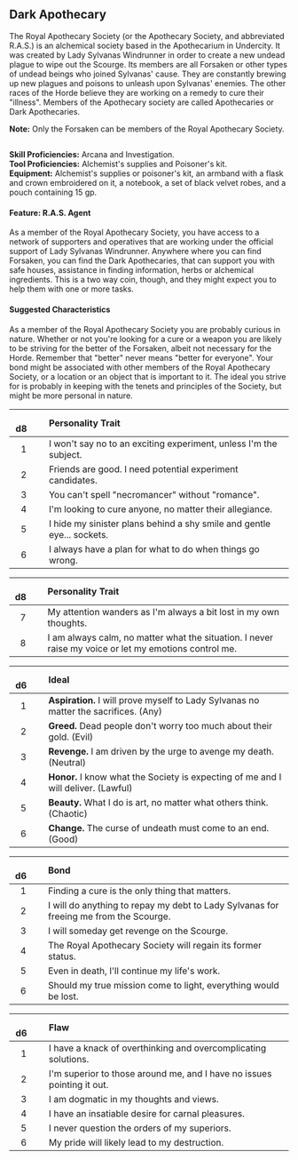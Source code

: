 <style>.phb{width : 210mm;height : 296.8mm;} .phb:after {content: "";} </style>
<style>.phb hr+section blockquote { padding-left: 0px; padding-right: 0px; }</style>
<style>.phb blockquote { padding-left: 0px; padding-right: 0px; }</style>
<style>.phb blockquote { margin-top: 1em; } </style>
## Dark Apothecary
The Royal Apothecary Society (or the Apothecary Society, and abbreviated R.A.S.) is an alchemical society based in the Apothecarium in Undercity. It was created by Lady Sylvanas Windrunner in order to create a new undead plague to wipe out the Scourge. Its members are all Forsaken or other types of undead beings who joined Sylvanas' cause. They are constantly brewing up new plagues and poisons to unleash upon Sylvanas' enemies. The other races of the Horde believe they are working on a remedy to cure their "illness". Members of the Apothecary society are called Apothecaries or Dark Apothecaries.

**Note:** Only the Forsaken can be members of the Royal Apothecary Society.   
##
**Skill Proficiencies:** Arcana and Investigation.  
**Tool Proficiencies:** Alchemist's supplies and Poisoner's kit.  
**Equipment:** Alchemist's supplies or poisoner's kit, an armband with a flask and crown embroidered on it, a notebook, a set of black velvet robes, and a pouch containing 15 gp.
#### Feature: R.A.S. Agent
As a member of the Royal Apothecary Society, you have access to a network of supporters and operatives that are working under the official support of Lady Sylvanas Windrunner. Anywhere where you can find Forsaken, you can find the Dark Apothecaries, that can support you with safe houses, assistance in finding information, herbs or alchemical ingredients. This is a two way coin, though, and they might expect you to help them with one or more tasks.
#### Suggested Characteristics
As a member of the Royal Apothecary Society you are probably curious in nature. Whether or not you're looking for a cure or a weapon you are likely to be striving for the better of the Forsaken, albeit not necessary for the Horde. Remember that "better" never means "better for everyone".
Your bond might be associated with other members of the Royal Apothecary Society, or a location or an object that is important to it. The ideal you strive for is probably in keeping with the tenets and principles of the Society, but might be more personal in nature.

|&nbsp; d8  |&nbsp;| Personality Trait |
|:---:|-|:-----------|
|&nbsp; 1 || I won't say no to an exciting experiment, unless I'm the subject. |
|&nbsp; 2 || Friends are good. I need potential experiment candidates. |
|&nbsp; 3 || You can't spell "necromancer" without "romance". |
|&nbsp; 4 || I'm looking to cure anyone, no matter their allegiance. |
|&nbsp; 5 || I hide my sinister plans behind a shy smile and gentle eye... sockets. |
|&nbsp; 6 || I always have a plan for what to do when things go wrong. |

|&nbsp; d8  |&nbsp;| Personality Trait |
|:---:|-|:-----------|
|&nbsp; 7 || My attention wanders as I'm always a bit lost in my own thoughts. |
|&nbsp; 8 || I am always calm, no matter what the situation. I never raise my voice or let my emotions control me. |

|&nbsp; d6  |&nbsp;| Ideal |
|:---:|-|:-----------|
|&nbsp; 1 || **Aspiration.** I will prove myself to Lady Sylvanas no matter the sacrifices. (Any) |
|&nbsp; 2 || **Greed.** Dead people don't worry too much about their gold. (Evil) |
|&nbsp; 3 || **Revenge.** I am driven by the urge to avenge my death. (Neutral) |
|&nbsp; 4 || **Honor.** I know what the Society is expecting of me and I will deliver. (Lawful) |
|&nbsp; 5 || **Beauty.** What I do is art, no matter what others think. (Chaotic) |
|&nbsp; 6 || **Change.** The curse of undeath must come to an end. (Good) |

|&nbsp; d6  |&nbsp;| Bond |
|:---:|-|:-----------|
|&nbsp; 1 || Finding a cure is the only thing that matters. |
|&nbsp; 2 || I will do anything to repay my debt to Lady Sylvanas for freeing me from the Scourge. |
|&nbsp; 3 || I will someday get revenge on the Scourge. |
|&nbsp; 4 || The Royal Apothecary Society will regain its former status. |
|&nbsp; 5 || Even in death, I'll continue my life's work. |
|&nbsp; 6 || Should my true mission come to light, everything would be lost. |

|&nbsp; d6  |&nbsp;| Flaw |
|:---:|-|:-----------|
|&nbsp; 1 || I have a knack of overthinking and overcomplicating solutions. |
|&nbsp; 2 || I'm superior to those around me, and I have no issues pointing it out. |
|&nbsp; 3 || I am dogmatic in my thoughts and views. |
|&nbsp; 4 || I have an insatiable desire for carnal pleasures. |
|&nbsp; 5 || I never question the orders of my superiors. |
|&nbsp; 6 || My pride will likely lead to my destruction. |